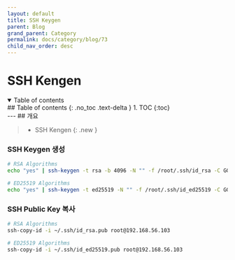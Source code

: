 ```yaml
---
layout: default
title: SSH Keygen
parent: Blog
grand_parent: Category
permalink: docs/category/blog/73
child_nav_order: desc
---
```

# SSH Kengen
<details open markdown="block">
  <summary>
    Table of contents
  </summary>
  ## Table of contents
  {: .no_toc .text-delta }
1. TOC
{:toc}
</details>
---
## 개요

> - SSH Kengen
{: .new }

### SSH Keygen 생성

```bash
# RSA Algorithms
echo "yes" | ssh-keygen -t rsa -b 4096 -N "" -f /root/.ssh/id_rsa -C GG
```

```bash
# ED25519 Algorithms
echo "yes" | ssh-keygen -t ed25519 -N "" -f /root/.ssh/id_ed25519 -C GG
```

### SSH Public Key 복사

```bash
# RSA Algorithms
ssh-copy-id -i ~/.ssh/id_rsa.pub root@192.168.56.103
```

```bash
# ED25519 Algorithms
ssh-copy-id -i ~/.ssh/id_ed25519.pub root@192.168.56.103
```
